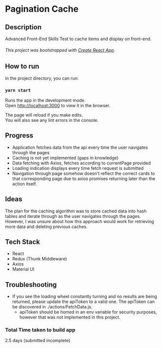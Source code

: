 # Pagination Cache

## Description
Advanced Front-End Skills Test to cache items and display on front-end.
###### This project was bootstrapped with [Create React App](https://github.com/facebook/create-react-app).

## How to run

In the project directory, you can run:

### `yarn start`

Runs the app in the development mode.<br>
Open [http://localhost:3000](http://localhost:3000) to view it in the browser.

The page will reload if you make edits.<br>
You will also see any lint errors in the console.

## Progress

- Application fetches data from the api every time the user navigates through the pages
- Caching is not yet implemented (gaps in knowledge)
- Data fetching with Axios, fetches according to currentPage provided
- Loading indication displays every time fetch request is submitted
- Navigation through page somehow doesn't reflect the correct cards to that corresponding page due to axios promises returning later than the action itself. 

## Ideas

The plan for the caching algorithm was to store cached data into hash tables and iterate through as the user navigates through the pages. However, I was unsure about how this approach would work for retrieving more data and deleting previous caches.

## Tech Stack

- React
- Redux (Thunk Middleware)
- Axios
- Material UI

## Troubleshooting

- If you see the loading wheel constantly turning and no results are being returned, please update the apiToken to a valid one. The apiToken can be discovered in ./actions/FetchData.js.
  - apiToken should be homed in an env variable for security purposes, however that was not implemented in this project.

### Total Time taken to build app

2.5 days (submitted incomplete)
